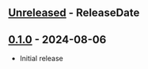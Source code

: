 <!-- next-header -->
## [Unreleased] - ReleaseDate

## [0.1.0] - 2024-08-06

- Initial release

<!-- next-url -->
[Unreleased]: https://github.com/CleanCut/bevy_scoreboard/compare/v0.1.0...HEAD
[0.1.0]: https://github.com/CleanCut/bevy_scoreboard/compare/v0.0.0...v0.1.0
